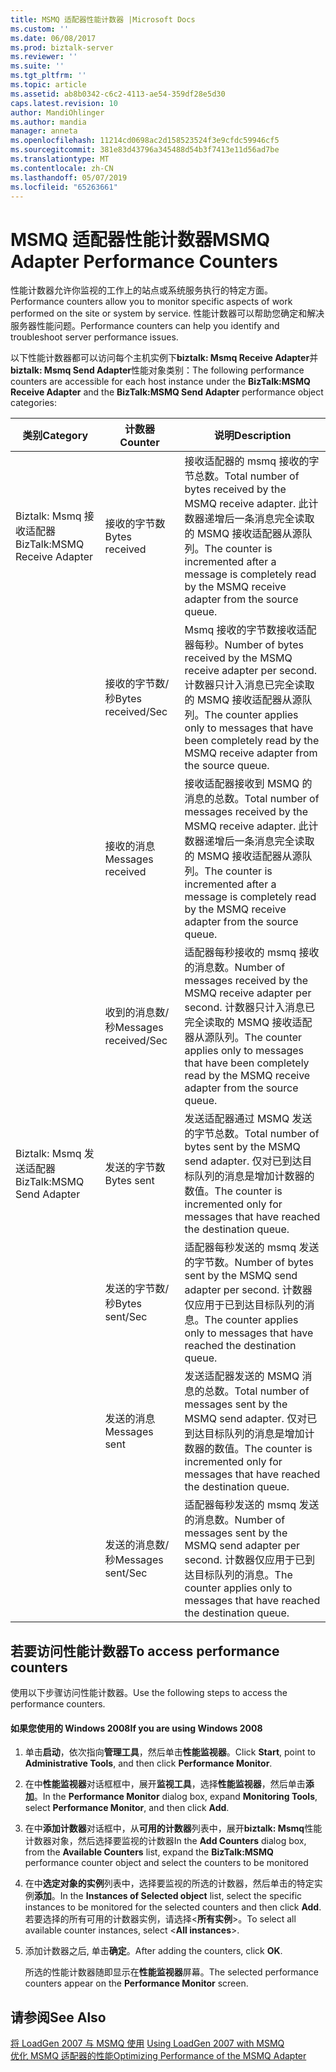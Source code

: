```yaml
---
title: MSMQ 适配器性能计数器 |Microsoft Docs
ms.custom: ''
ms.date: 06/08/2017
ms.prod: biztalk-server
ms.reviewer: ''
ms.suite: ''
ms.tgt_pltfrm: ''
ms.topic: article
ms.assetid: ab8b0342-c6c2-4113-ae54-359df28e5d30
caps.latest.revision: 10
author: MandiOhlinger
ms.author: mandia
manager: anneta
ms.openlocfilehash: 11214cd0698ac2d158523524f3e9cfdc59946cf5
ms.sourcegitcommit: 381e83d43796a345488d54b3f7413e11d56ad7be
ms.translationtype: MT
ms.contentlocale: zh-CN
ms.lasthandoff: 05/07/2019
ms.locfileid: "65263661"
---
```

# <a name="msmq-adapter-performance-counters"></a><span data-ttu-id="545c1-102">MSMQ 适配器性能计数器</span><span class="sxs-lookup"><span data-stu-id="545c1-102">MSMQ Adapter Performance Counters</span></span>
<span data-ttu-id="545c1-103">性能计数器允许你监视的工作上的站点或系统服务执行的特定方面。</span><span class="sxs-lookup"><span data-stu-id="545c1-103">Performance counters allow you to monitor specific aspects of work performed on the site or system by service.</span></span> <span data-ttu-id="545c1-104">性能计数器可以帮助您确定和解决服务器性能问题。</span><span class="sxs-lookup"><span data-stu-id="545c1-104">Performance counters can help you identify and troubleshoot server performance issues.</span></span>  
  
 <span data-ttu-id="545c1-105">以下性能计数器都可以访问每个主机实例下**biztalk: Msmq Receive Adapter**并**biztalk: Msmq Send Adapter**性能对象类别：</span><span class="sxs-lookup"><span data-stu-id="545c1-105">The following performance counters are accessible for each host instance under the **BizTalk:MSMQ Receive Adapter** and the **BizTalk:MSMQ Send Adapter** performance object categories:</span></span>  
  
|<span data-ttu-id="545c1-106">**类别**</span><span class="sxs-lookup"><span data-stu-id="545c1-106">**Category**</span></span>|<span data-ttu-id="545c1-107">**计数器**</span><span class="sxs-lookup"><span data-stu-id="545c1-107">**Counter**</span></span>|<span data-ttu-id="545c1-108">**说明**</span><span class="sxs-lookup"><span data-stu-id="545c1-108">**Description**</span></span>|  
|------------------|-----------------|---------------------|  
|<span data-ttu-id="545c1-109">Biztalk: Msmq 接收适配器</span><span class="sxs-lookup"><span data-stu-id="545c1-109">BizTalk:MSMQ Receive Adapter</span></span>|<span data-ttu-id="545c1-110">接收的字节数</span><span class="sxs-lookup"><span data-stu-id="545c1-110">Bytes received</span></span>|<span data-ttu-id="545c1-111">接收适配器的 msmq 接收的字节总数。</span><span class="sxs-lookup"><span data-stu-id="545c1-111">Total number of bytes received by the MSMQ receive adapter.</span></span> <span data-ttu-id="545c1-112">此计数器递增后一条消息完全读取的 MSMQ 接收适配器从源队列。</span><span class="sxs-lookup"><span data-stu-id="545c1-112">The counter is incremented after a message is completely read by the MSMQ receive adapter from the source queue.</span></span>|  
||<span data-ttu-id="545c1-113">接收的字节数/秒</span><span class="sxs-lookup"><span data-stu-id="545c1-113">Bytes received/Sec</span></span>|<span data-ttu-id="545c1-114">Msmq 接收的字节数接收适配器每秒。</span><span class="sxs-lookup"><span data-stu-id="545c1-114">Number of bytes received by the MSMQ receive adapter per second.</span></span> <span data-ttu-id="545c1-115">计数器只计入消息已完全读取的 MSMQ 接收适配器从源队列。</span><span class="sxs-lookup"><span data-stu-id="545c1-115">The counter applies only to messages that have been completely read by the MSMQ receive adapter from the source queue.</span></span>|  
||<span data-ttu-id="545c1-116">接收的消息</span><span class="sxs-lookup"><span data-stu-id="545c1-116">Messages received</span></span>|<span data-ttu-id="545c1-117">接收适配器接收到 MSMQ 的消息的总数。</span><span class="sxs-lookup"><span data-stu-id="545c1-117">Total number of messages received by the MSMQ receive adapter.</span></span> <span data-ttu-id="545c1-118">此计数器递增后一条消息完全读取的 MSMQ 接收适配器从源队列。</span><span class="sxs-lookup"><span data-stu-id="545c1-118">The counter is incremented after a message is completely read by the MSMQ receive adapter from the source queue.</span></span>|  
||<span data-ttu-id="545c1-119">收到的消息数/秒</span><span class="sxs-lookup"><span data-stu-id="545c1-119">Messages received/Sec</span></span>|<span data-ttu-id="545c1-120">适配器每秒接收的 msmq 接收的消息数。</span><span class="sxs-lookup"><span data-stu-id="545c1-120">Number of messages received by the MSMQ receive adapter per second.</span></span> <span data-ttu-id="545c1-121">计数器只计入消息已完全读取的 MSMQ 接收适配器从源队列。</span><span class="sxs-lookup"><span data-stu-id="545c1-121">The counter applies only to messages that have been completely read by the MSMQ receive adapter from the source queue.</span></span>|  
|<span data-ttu-id="545c1-122">Biztalk: Msmq 发送适配器</span><span class="sxs-lookup"><span data-stu-id="545c1-122">BizTalk:MSMQ Send Adapter</span></span>|<span data-ttu-id="545c1-123">发送的字节数</span><span class="sxs-lookup"><span data-stu-id="545c1-123">Bytes sent</span></span>|<span data-ttu-id="545c1-124">发送适配器通过 MSMQ 发送的字节总数。</span><span class="sxs-lookup"><span data-stu-id="545c1-124">Total number of bytes sent by the MSMQ send adapter.</span></span> <span data-ttu-id="545c1-125">仅对已到达目标队列的消息是增加计数器的数值。</span><span class="sxs-lookup"><span data-stu-id="545c1-125">The counter is incremented only for messages that have reached the destination queue.</span></span>|  
||<span data-ttu-id="545c1-126">发送的字节数/秒</span><span class="sxs-lookup"><span data-stu-id="545c1-126">Bytes sent/Sec</span></span>|<span data-ttu-id="545c1-127">适配器每秒发送的 msmq 发送的字节数。</span><span class="sxs-lookup"><span data-stu-id="545c1-127">Number of bytes sent by the MSMQ send adapter per second.</span></span> <span data-ttu-id="545c1-128">计数器仅应用于已到达目标队列的消息。</span><span class="sxs-lookup"><span data-stu-id="545c1-128">The counter applies only to messages that have reached the destination queue.</span></span>|  
||<span data-ttu-id="545c1-129">发送的消息</span><span class="sxs-lookup"><span data-stu-id="545c1-129">Messages sent</span></span>|<span data-ttu-id="545c1-130">发送适配器发送的 MSMQ 消息的总数。</span><span class="sxs-lookup"><span data-stu-id="545c1-130">Total number of messages sent by the MSMQ send adapter.</span></span> <span data-ttu-id="545c1-131">仅对已到达目标队列的消息是增加计数器的数值。</span><span class="sxs-lookup"><span data-stu-id="545c1-131">The counter is incremented only for messages that have reached the destination queue.</span></span>|  
||<span data-ttu-id="545c1-132">发送的消息数/秒</span><span class="sxs-lookup"><span data-stu-id="545c1-132">Messages sent/Sec</span></span>|<span data-ttu-id="545c1-133">适配器每秒发送的 msmq 发送的消息数。</span><span class="sxs-lookup"><span data-stu-id="545c1-133">Number of messages sent by the MSMQ send adapter per second.</span></span> <span data-ttu-id="545c1-134">计数器仅应用于已到达目标队列的消息。</span><span class="sxs-lookup"><span data-stu-id="545c1-134">The counter applies only to messages that have reached the destination queue.</span></span>|  
  
## <a name="to-access-performance-counters"></a><span data-ttu-id="545c1-135">若要访问性能计数器</span><span class="sxs-lookup"><span data-stu-id="545c1-135">To access performance counters</span></span>  
 <span data-ttu-id="545c1-136">使用以下步骤访问性能计数器。</span><span class="sxs-lookup"><span data-stu-id="545c1-136">Use the following steps to access the performance counters.</span></span>  
  
#### <a name="if-you-are-using-windows-2008"></a><span data-ttu-id="545c1-137">如果您使用的 Windows 2008</span><span class="sxs-lookup"><span data-stu-id="545c1-137">If you are using Windows 2008</span></span>  
  
1.  <span data-ttu-id="545c1-138">单击**启动**，依次指向**管理工具**，然后单击**性能监视器**。</span><span class="sxs-lookup"><span data-stu-id="545c1-138">Click **Start**, point to **Administrative Tools**, and then click **Performance Monitor**.</span></span>  
  
2.  <span data-ttu-id="545c1-139">在中**性能监视器**对话框框中，展开**监视工具**，选择**性能监视器**，然后单击**添加**。</span><span class="sxs-lookup"><span data-stu-id="545c1-139">In the **Performance Monitor** dialog box, expand **Monitoring Tools**, select **Performance Monitor**, and then click **Add**.</span></span>  
  
3.  <span data-ttu-id="545c1-140">在中**添加计数器**对话框中，从**可用的计数器**列表中，展开**biztalk: Msmq**性能计数器对象，然后选择要监视的计数器</span><span class="sxs-lookup"><span data-stu-id="545c1-140">In the **Add Counters** dialog box, from the **Available Counters** list, expand the **BizTalk:MSMQ** performance counter object and select the counters to be monitored</span></span>  
  
4.  <span data-ttu-id="545c1-141">在中**选定对象的实例**列表中，选择要监视的所选的计数器，然后单击的特定实例**添加**。</span><span class="sxs-lookup"><span data-stu-id="545c1-141">In the **Instances of Selected object** list, select the specific instances to be monitored for the selected counters and then click **Add**.</span></span>  <span data-ttu-id="545c1-142">若要选择的所有可用的计数器实例，请选择\<**所有实例**\>。</span><span class="sxs-lookup"><span data-stu-id="545c1-142">To select all available counter instances, select \<**All instances**\>.</span></span>  
  
5.  <span data-ttu-id="545c1-143">添加计数器之后, 单击**确定**。</span><span class="sxs-lookup"><span data-stu-id="545c1-143">After adding the counters, click **OK**.</span></span>  
  
     <span data-ttu-id="545c1-144">所选的性能计数器随即显示在**性能监视器**屏幕。</span><span class="sxs-lookup"><span data-stu-id="545c1-144">The selected performance counters appear on the **Performance Monitor** screen.</span></span>  
  
## <a name="see-also"></a><span data-ttu-id="545c1-145">请参阅</span><span class="sxs-lookup"><span data-stu-id="545c1-145">See Also</span></span>  
 <span data-ttu-id="545c1-146">[将 LoadGen 2007 与 MSMQ 使用](../core/using-loadgen-2007-with-msmq.md) </span><span class="sxs-lookup"><span data-stu-id="545c1-146">[Using LoadGen 2007 with MSMQ](../core/using-loadgen-2007-with-msmq.md) </span></span>  
 [<span data-ttu-id="545c1-147">优化 MSMQ 适配器的性能</span><span class="sxs-lookup"><span data-stu-id="545c1-147">Optimizing Performance of the MSMQ Adapter</span></span>](../core/optimizing-performance-of-the-msmq-adapter.md)